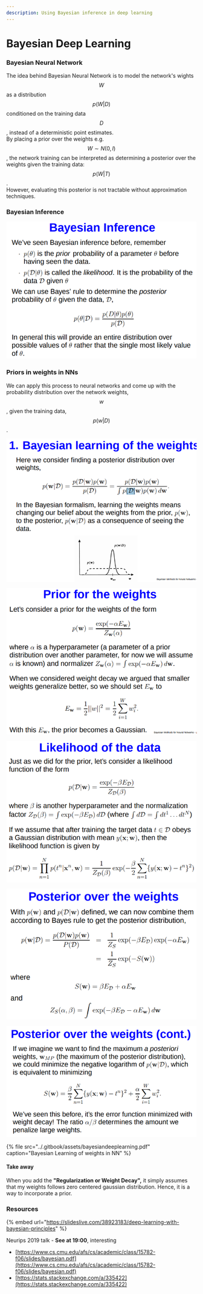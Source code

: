 ```yaml
---
description: Using Bayesian inference in deep learning
---
```


# Bayesian Deep Learning

### Bayesian Neural Network

The idea behind Bayesian Neural Network is to model the network's wights $$W$$as a distribution $$p(W|D)$$conditioned on the training data $$D$$, instead of a deterministic point estimates.   
By placing a prior over the weights e.g. $$W \sim N(0,I)$$, the network training can be interpreted as determining a posterior over the weights given the training data: $$p(W|T)$$.   
However, evaluating this posterior is not tractable without approximation techniques. 

### Bayesian Inference

![](../.gitbook/assets/image%20%28131%29.png)

### Priors in weights in NNs

We can apply this process to neural networks and come up with the probability distribution over the network weights, $$w$$ , given the training data, $$p ( w|D )$$ .

![](../.gitbook/assets/image%20%28137%29.png)

![](../.gitbook/assets/image%20%2829%29.png)

![](../.gitbook/assets/image%20%2821%29.png)

![](../.gitbook/assets/image%20%2824%29.png)

![](../.gitbook/assets/image%20%2883%29.png)

{% file src="../.gitbook/assets/bayesiandeeplearning.pdf" caption="Bayesian Learning of weights in NN" %}

#### Take away

When you add the **"Regularization or Weight Decay",** it simply assumes that my weights follows zero centered gaussian distribution. Hence, it is a way to incorporate a prior.  

### Resources

{% embed url="https://slideslive.com/38923183/deep-learning-with-bayesian-principles" %}

Neurips 2019 talk - **See at 19:00**, interesting

* [https://www.cs.cmu.edu/afs/cs/academic/class/15782-f06/slides/bayesian.pdf](https://www.cs.cmu.edu/afs/cs/academic/class/15782-f06/slides/bayesian.pdf)
* [https://stats.stackexchange.com/a/335422](https://stats.stackexchange.com/a/335422)

